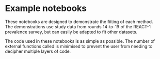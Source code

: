 # Example notebooks

These notebooks are designed to demonstrate the fitting of each method. The demonstrations use study data from rounds 14-to-19 of the REACT-1 prevalence survey, but can easily be adapted to fit other datasets.

The code used in these notebooks is as simple as possible. The number of external functions called is minimised to prevent the user from needing to decipher multiple layers of code.